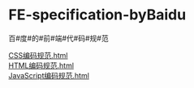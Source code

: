 # FE-specification-byBaidu
百#度#的#前#端#代#码#规#范

[CSS编码规范.html](https://junlingzhang.github.io/FE-specification-byBaidu/CSS编码规范.html)  
[HTML编码规范.html](https://junlingzhang.github.io/FE-specification-byBaidu/HTML编码规范.html)  
[JavaScript编码规范.html](https://junlingzhang.github.io/FE-specification-byBaidu/JavaScript编码规范.html) 
